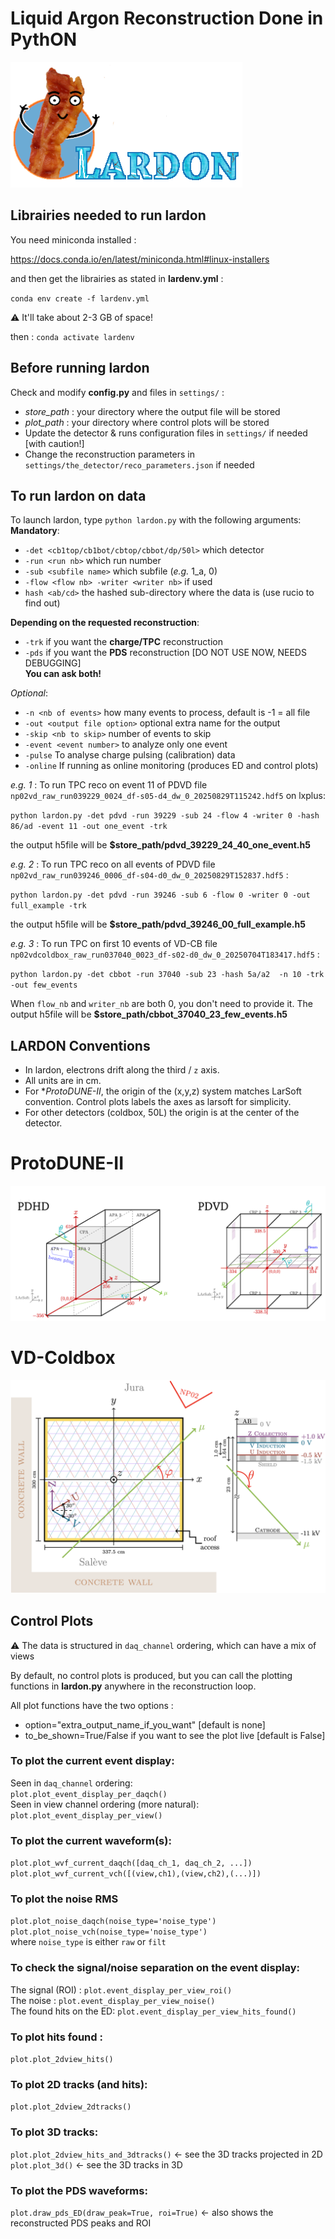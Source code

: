 # Liquid Argon Reconstruction Done in PythON
![Logo](figs/lardon_logo_text.png)


## Librairies needed to run lardon
You need miniconda installed :

https://docs.conda.io/en/latest/miniconda.html#linux-installers

and then get the librairies as stated in **lardenv.yml** :

`conda env create -f lardenv.yml`

 :warning: It'll take about 2-3 GB of space!

then : `conda activate lardenv`
 
## Before running lardon
Check and modify **config.py** and files in `settings/` :
* *store_path* : your directory where the output file will be stored
* *plot_path*  : your directory where control plots will be stored
* Update the detector & runs configuration files in `settings/` if needed [with caution!]
* Change the reconstruction parameters in `settings/the_detector/reco_parameters.json` if needed

## To run lardon on data
To launch lardon, type `python lardon.py` with the following arguments:<br/>
**Mandatory**:<br/>
* `-det <cb1top/cb1bot/cbtop/cbbot/dp/50l>` which detector<br/>
* `-run <run nb>` which run number
* `-sub <subfile name>` which subfile (*e.g.* 1_a, 0)<br/>
* `-flow <flow nb> -writer <writer nb>` if used <br/>
* `hash <ab/cd>` the hashed sub-directory where the data is (use rucio to find out) <br/>

**Depending on the requested reconstruction**:<br/>
* `-trk` if you want the **charge/TPC** reconstruction<br/>
* `-pds` if you want the **PDS** reconstruction [DO NOT USE NOW, NEEDS DEBUGGING]<br/>
**You can ask both!**

*Optional*:<br/>
* `-n <nb of events>` how many events to process, default is -1 = all file
* `-out <output file option>` optional extra name for the output
* `-skip <nb to skip>` number of events to skip
* `-event <event number>` to analyze only one event
* `-pulse` To analyse charge pulsing (calibration) data
* `-online` If running as online monitoring (produces ED and control plots)


*e.g. 1* : To run TPC reco on event 11 of PDVD file `np02vd_raw_run039229_0024_df-s05-d4_dw_0_20250829T115242.hdf5` on lxplus: 

`python lardon.py -det pdvd -run 39229 -sub 24 -flow 4 -writer 0 -hash 86/ad -event 11 -out one_event -trk`

the output h5file will be **$store_path/pdvd_39229_24_40_one_event.h5**

*e.g. 2* : To run TPC reco on all events of PDVD file `np02vd_raw_run039246_0006_df-s04-d0_dw_0_20250829T152837.hdf5` :

`python lardon.py -det pdvd -run 39246 -sub 6 -flow 0 -writer 0 -out full_example -trk`

the output h5file will be **$store_path/pdvd_39246_00_full_example.h5**

*e.g. 3* : To run TPC on first 10 events of VD-CB file `np02vdcoldbox_raw_run037040_0023_df-s02-d0_dw_0_20250704T183417.hdf5` :

`python lardon.py -det cbbot -run 37040 -sub 23 -hash 5a/a2  -n 10 -trk -out few_events`

When `flow_nb` and `writer_nb` are both 0, you don't need to provide it.
The output h5file will be **$store_path/cbbot_37040_23_few_events.h5**


## LARDON Conventions
* In lardon, electrons drift along the third / `z` axis.
* All units are in cm.
* For **ProtoDUNE-II*, the origin of the (x,y,z) system matches LarSoft convention. Control plots labels the axes as larsoft for simplicity.
* For other detectors (coldbox, 50L) the origin is at the center of the detector.

# ProtoDUNE-II
![pdconvention](figs/ProtoDUNEs.png)

# VD-Coldbox
![cbconvention](figs/coldbox_2.png)


## Control Plots
:warning: The data is structured in `daq_channel` ordering, which can have a mix of views<br/>

By default, no control plots is produced, but you can call the plotting functions in **lardon.py** anywhere in the reconstruction loop.


All plot functions have the two options :<br/>
* option="extra_output_name_if_you_want" [default is none]<br/>
* to_be_shown=True/False if you want to see the plot live [default is False]


### To plot the current event display:<br/>
Seen in `daq_channel` ordering:<br/>
`plot.plot_event_display_per_daqch()`<br/>
Seen in view channel ordering (more natural):<br/>
`plot.plot_event_display_per_view()`<br/>


### To plot the current waveform(s):<br/>
`plot.plot_wvf_current_daqch([daq_ch_1, daq_ch_2, ...])`<br/>
`plot.plot_wvf_current_vch([(view,ch1),(view,ch2),(...)])`<br/>

### To plot the noise RMS<br/>
`plot.plot_noise_daqch(noise_type='noise_type')`<br/>
`plot.plot_noise_vch(noise_type='noise_type')`<br/>
where `noise_type` is either `raw` or `filt`<br/>


### To check the signal/noise separation on the event display:<br/>
The signal (ROI) : `plot.event_display_per_view_roi()`<br/>
The noise : `plot.event_display_per_view_noise()`<br/>
The found hits on the ED: `plot.event_display_per_view_hits_found()`<br/>

### To plot hits found :<br/>
`plot.plot_2dview_hits()`<br/>

### To plot 2D tracks (and hits):<br/>
`plot.plot_2dview_2dtracks()`<br/>

### To plot 3D tracks:<br/>
`plot.plot_2dview_hits_and_3dtracks()` <- see the 3D tracks projected in 2D<br/>
`plot.plot_3d()` <- see the 3D tracks in 3D<br/>

### To plot the PDS waveforms:<br/>
`plot.draw_pds_ED(draw_peak=True, roi=True)` <- also shows the reconstructed PDS peaks and ROI
